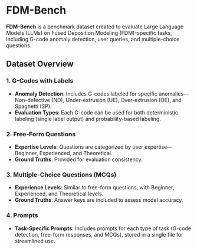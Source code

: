 #  FDM-Bench

**FDM-Bench** is a benchmark dataset created to evaluate Large Language Models (LLMs) on Fused Deposition Modeling (FDM)-specific tasks, including G-code anomaly detection, user queries, and multiple-choice questions.

## Dataset Overview

### 1. G-Codes with Labels
- **Anomaly Detection**: Includes G-codes labeled for specific anomalies—Non-defective (ND), Under-extrusion (UE), Over-extrusion (OE), and Spaghetti (SP).
- **Evaluation Types**: Each G-code can be used for both deterministic labeling (single label output) and probability-based labeling.

### 2. Free-Form Questions
- **Expertise Levels**: Questions are categorized by user expertise—Beginner, Experienced, and Theoretical.
- **Ground Truths**: Provided for evaluation consistency.

### 3. Multiple-Choice Questions (MCQs)
- **Experience Levels**: Similar to free-form questions, with Beginner, Experienced, and Theoretical levels.
- **Ground Truths**: Answer keys are included to assess model accuracy.

### 4. Prompts
- **Task-Specific Prompts**: Includes prompts for each type of task (G-code detection, free-form responses, and MCQs), stored in a single file for streamlined use.
